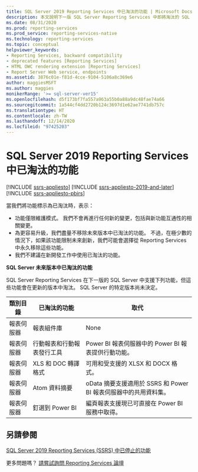 ```yaml
---
title: SQL Server 2019 Reporting Services 中已淘汰的功能 | Microsoft Docs
description: 本文說明下一版 SQL Server Reporting Services 中即將淘汰的 SQL Server 2019 Reporting Services 功能。
ms.date: 08/31/2020
ms.prod: reporting-services
ms.prod_service: reporting-services-native
ms.technology: reporting-services
ms.topic: conceptual
helpviewer_keywords:
- Reporting Services, backward compatibility
- deprecated features [Reporting Services]
- HTML OWC rendering extension [Reporting Services]
- Report Server Web service, endpoints
ms.assetid: 3876c01e-f81d-4cce-9104-5106a8c369e6
author: maggiesMSFT
ms.author: maggies
monikerRange: '>= sql-server-ver15'
ms.openlocfilehash: d5f173bf7fa557a963a55b0a88a9dc48fae74a66
ms.sourcegitcommit: 1a544cf4dd2720b124c3697d1e62ae7741db757c
ms.translationtype: HT
ms.contentlocale: zh-TW
ms.lasthandoff: 12/14/2020
ms.locfileid: "97425203"
---
```

# <a name="deprecated-features-in-sql-server-2019-reporting-services"></a>SQL Server 2019 Reporting Services 中已淘汰的功能

[!INCLUDE [ssrs-appliesto](../includes/ssrs-appliesto.md)] [!INCLUDE [ssrs-appliesto-2019-and-later](../includes/ssrs-appliesto-2019-and-later.md)] [!INCLUDE [ssrs-appliesto-pbirs](../includes/ssrs-appliesto-pbirs.md)]

當我們將功能標示為已淘汰時，表示：

- 功能僅限維護模式。 我們不會再進行任何新的變更，包括與新功能互通性的相關變更。
- 為更容易升級，我們盡量不移除未來版本中已淘汰的功能。 不過，在極少數的情況下，如果該功能限制未來創新，我們可能會選擇從 Reporting Services 中永久移除這些功能。
- 我們不建議在新開發工作中使用已淘汰的功能。

**SQL Server 未來版本中已淘汰的功能**

SQL Server Reporting Services 在下一版的 SQL Server 中支援下列功能，但這些功能會在更新的版本中淘汰。 SQL Server 的特定版本尚未決定。

| **類別目錄** | **已淘汰的功能** | **取代** |
| --- | --- | --- |
| 報表伺服器 | 報表組件庫 | None |
| 報表伺服器 | 行動報表和行動報表發行工具 | Power BI 報表伺服器中的 Power BI 報表提供行動功能。 |
| 報表伺服器 | XLS 和 DOC 轉譯格式 | 可用和受支援的 XLSX 和 DOCX 格式。 |
| 報表伺服器 | Atom 資料摘要 | oData 摘要支援適用於 SSRS 和 Power BI 報表伺服器中的共用資料集。 |
| 報表伺服器 | 釘選到 Power BI | 編頁報表支援現已可直接在 Power BI 服務中取得。  |

## <a name="see-also"></a>另請參閱

[SQL Server 2019 Reporting Services (SSRS) 中已停止的功能](discontinued-functionality-sql-server-reporting-services-2019.md)

更多問題嗎？ [請嘗試詢問 Reporting Services 論壇](https://go.microsoft.com/fwlink/?LinkId=620231)
